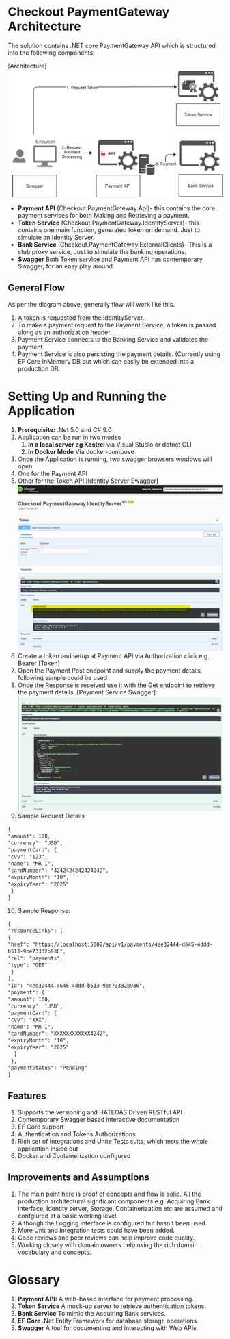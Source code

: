 
# Checkout PaymentGateway Architecture

The solution contains .NET core PaymentGateway API which is structured into the following components:

[Architecture]
![Checkout.PaymentGateway Architecture](/Diagrams/Architecture.png) 

* **Payment API** (Checkout.PaymentGateway.Api)- this contains the core payment services for both Making and Retrieving a payment.
* **Token Service** (Checkout.PaymentGateway.IdentityServer)- this contains one main function, generated token on demand. Just to simulate an Identity Server.
* **Bank Service** (Checkout.PaymentGateway.ExternalClients)- This is a stub proxy service, Just to simulate the banking operations.
* **Swagger** Both Token service and Payment API has contemporary Swagger, for an easy play around.

## General Flow

As per the diagram above, generally flow will work like this.
1. A token is requested from the IdentityServer.
2. To make a payment request to the Payment Service, a token is passed along as an authorization header.
3. Payment Service connects to the Banking Service and validates the payment.
4. Payment Service is also persisting the payment details. (Currently using EF Core InMemory DB but which can easily be extended into a production DB.

#  Setting Up and Running the Application

1. **Prerequisite:** .Net 5.0 and C# 9.0
2.  Application can be run in two modes
	1. **In a local server eg Kestrel** via Visual Studio or dotnet CLI
	2. **In Docker Mode** Via docker-compose
3. Once the Application is running, two swagger browsers windows will open
4. One for the Payment API
5. Other for the Token API
	[Identity Server Swagger]
![IdentityServer Swagger](/Diagrams/IdServer.png) 
6. Create a token and setup at Payment API via Authorization click e.g. Bearer [Token]
7. Open the Payment Post endpoint and supply the payment details, following sample could be used
8. Once the Response is received use it with the Get endpoint to retrieve the payment details.
	[Payment Service Swagger]
![Payment Service Swagger](/Diagrams/PaymentService.png) 
9.  Sample Request Details :
```
{
"amount": 100,
"currency": "USD",
"paymentCard": {
"cvv": "123",
"name": "MR I",
"cardNumber": "4242424242424242",
"expiryMonth": "10",
"expiryYear": "2025"
 }
}
```
10.  Sample Response:
```
{
"resourceLinks": [
{
"href": "https://localhost:5002/api/v1/payments/4ee32444-d645-4ddd-b513-9be73332b936",
"rel": "payments",
"type": "GET"
 }
],
"id": "4ee32444-d645-4ddd-b513-9be73332b936",
"payment": {
"amount": 100,
"currency": "USD",
"paymentCard": {
"cvv": "XXX",
"name": "MR I",
"cardNumber": "XXXXXXXXXXXX4242",
"expiryMonth": "10",
"expiryYear": "2025"
  }
 },
"paymentStatus": "Pending"
}
```


## Features
1. Supports the versioning and HATEOAS Driven RESTful API
2. Contemporary Swagger based interactive documentation
3. EF Core support
4.  Authentication and Tokens Authorizations
5. Rich set of Integrations and Unite Tests suits, which tests the whole application inside out
6. Docker and Containerization configured
## Improvements and Assumptions
1. The main point here is proof of concepts and flow is solid. All the production architectural significant components e.g. Acquiring Bank interface, Identity server, Storage, Containerization etc are assumed and confgiured at a basic working level.
2. Although the Logging interface is configured but hasn't been used.
3. More Unit and Integration tests could have been added.
4. Code reviews and peer reviews can help improve code quality.
5. Working closely with domain owners help using the rich domain vocabulary and concepts.

# Glossary
1. **Payment API:** A web-based interface for payment processing.
2. **Token Service** A mock-up server to retrieve authentication tokens.
3. **Bank Service** To mimic the Acquiring Bank services.
4. **EF Core** .Net Entity Framework for database storage operations.
5. **Swagger** A tool for documenting and interacting with Web APIs.
